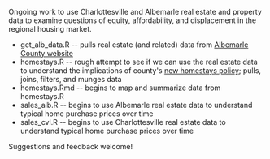 Ongoing work to use Charlottesville and Albemarle real estate and property data to examine questions of equity, affordability, and displacement in the regional housing market.

* get_alb_data.R -- pulls real estate (and related) data from [Albemarle County website](http://www.albemarle.org/department.asp?department=gds&relpage=3914)
* homestays.R -- rough attempt to see if we can use the real estate data to understand the implications of county's [new homestays policy](http://www.albemarle.org/department.asp?department=cdd&relpage=22028); pulls, joins, filters, and munges data
* homestays.Rmd -- begins to map and summarize data from homestays.R   
* sales_alb.R -- begins to use Albemarle real estate data to understand typical home purchase prices over time
* sales_cvl.R -- begins to use Charlottesville real estate data to understand typical home purchase prices over time

Suggestions and feedback welcome!
